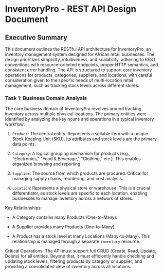 # InventoryPro - REST API Design Document

## Executive Summary
This document outlines the RESTful API architecture for InventoryPro, an inventory management system designed for 
African retail businesses. The design prioritizes simplicity, intuitiveness, and scalability, adhering to REST 
conventions with resource-oriented endpoints, proper HTTP semantics, and consistent error handling. The API is 
structured to support core inventory operations for products, categories, suppliers, and locations, with careful 
consideration given to the specific needs of multi-location retail management, such as tracking stock levels 
across different stores.

### Task 1: Business Domain Analysis
The core business domain of InventoryPro revolves around tracking inventory across multiple physical locations. 
The primary entities were identified by analyzing the key nouns and operations in a typical inventory workflow:

1. `Product`: The central entity. Represents a sellable item with a unique Stock Keeping Unit (SKU). Its 
attributes and stock levels are the primary data points.

2. `Category`: A logical grouping mechanism for products (e.g., "Electronics," "Food & Beverage," "Clothing," 
etc.). This enables organized browsing and reporting.

3. `Supplier`: The source from which products are procured. Critical for managing supply chains, reordering, and cost analysis.

4. `Location`: Represents a physical store or warehouse. This is a crucial differentiator, as stock levels are 
specific to each location, enabling businesses to manage inventory across a network of stores.

Key Relationships:

- A Category contains many Products (One-to-Many).

- A Supplier provides many Products (One-to-Many).

- A Product has a stock level at many Locations (Many-to-Many). This relationship is managed through a separate 
`inventory` resource.

Critical Operations: The API must support full CRUD (Create, Read, Update, Delete) for all entities. Beyond that, 
it must efficiently handle checking and updating stock levels, filtering products by category or supplier, and 
providing a consolidated view of inventory across all locations.